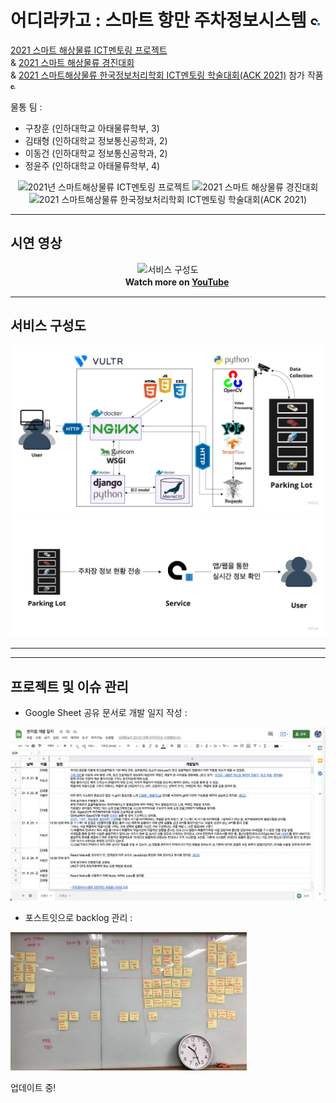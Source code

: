 # 어디라카고 : 스마트 항만 주차정보시스템 <img width=3% alt="어디라카고" src="frontend/src/logo-ver1.png">

 [2021 스마트 해상물류 ICT멘토링 프로젝트](https://www.hanium.or.kr/upload/b0cf7e50-16a7-4b85-95e5-7dd475688de4.jpg) <br>& [2021 스마트 해상물류 경진대회](https://www.hanium.or.kr/portal/subscription/info.do?trackSeq=10) <br>& [2021 스마트해상물류 한국정보처리학회 ICT멘토링 학술대회(ACK 2021)](https://www.hanium.or.kr/portal/noticeSmartBoard.do?unitedSeq=15147&articleSeq=55896) 참가 작품 <img width=1.5% alt="어디라카고" src="frontend/src/logo-ver1.png">

물통 팀 : 
- 구창훈 (인하대학교 아태물류학부, 3)<!-- - 김민지 (인하대학교 정보통신공학과, 1) -->
- 김태형 (인하대학교 정보통신공학과, 2)
- 이동건 (인하대학교 정보통신공학과, 2)
- 정윤주 (인하대학교 아태물류학부, 4)

<div align="center"><img width=30% alt="2021년 스마트해상물류 ICT멘토링 프로젝트" src="https://www.hanium.or.kr/upload/b0cf7e50-16a7-4b85-95e5-7dd475688de4.jpg">  <img width=27.7% alt="2021 스마트 해상물류 경진대회" src="https://user-images.githubusercontent.com/73745836/131260409-d30aee43-24ab-43e1-8312-1a95b277f51f.png"><img width=32.5% alt="2021 스마트해상물류 한국정보처리학회 ICT멘토링 학술대회(ACK 2021)" src="https://user-images.githubusercontent.com/73745836/134821594-703f777c-feed-4389-9874-0b4d7586af9e.png"></div>
 
---
## 시연 영상

<div align="center"><img width=70% alt="서비스 구성도" src="/test.gif"></div>
<div align="right"><b>Watch more on <a href="https://youtu.be/piJ-GtIXj2c">YouTube</a></b>ㅤㅤㅤㅤㅤㅤㅤㅤㅤㅤㅤㅤ</div>

---

## 서비스 구성도
<img width=100% alt="서비스 구성도" src="2021_smart_contest/첨부파일/구성도:흐름도/서비스 구성도.jpg">
<img width=100% alt="서비스 흐름도" src="2021_smart_contest/첨부파일/구성도:흐름도/서비스 흐름도.jpg">

---

---
## 프로젝트 및 이슈 관리
- Google Sheet 공유 문서로 개발 일지 작성 : 
<img width=750% alt="개발일지" src="2021_smart_contest/첨부파일/프로젝트 관리/프로젝트 관리 1 - 개발일지 작성.png">

- 포스트잇으로 backlog 관리 :
<img width=75% alt="포스트잇" src="2021_smart_contest/첨부파일/프로젝트 관리/프로젝트 및 이슈 관리 2 - 애자일 방법론 중 스크럼, 포스트잇으로 backlog 관리.JPG">


업데이트 중!




